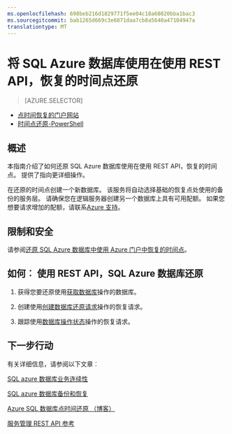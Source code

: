 ```yaml
---
ms.openlocfilehash: 698beb216d1829771f5ee04c18a60820bba1bac3
ms.sourcegitcommit: bab1265d669c3e6871daa7cb8a5640a47104947a
translationtype: MT
---
```

<properties 
   pageTitle="将 SQL Azure 数据库使用在使用 REST API，恢复的时间点还原" 
   description="点时间还原，Microsoft Azure SQL 数据库，还原数据库，将恢复数据库，REST API，" 
   services="sql-database" 
   documentationCenter="" 
   authors="elfisher" 
   manager="jeffreyg" 
   editor="v-romcal"/>

<tags
   ms.service="sql-database"
   ms.devlang="NA"
   ms.topic="article"
   ms.tgt_pltfrm="NA"
   ms.workload="storage-backup-recovery" 
   ms.date="07/24/2015"
   ms.author="elfish; v-romcal"/>

# 将 SQL Azure 数据库使用在使用 REST API，恢复的时间点还原

> [AZURE.SELECTOR]
- [点时间恢复的门户网站](sql-database-point-in-time-restore-tutorial-management-portal.md)
- [时间点还原-PowerShell](sql-database-point-in-time-restore-tutorial-powershell.md) 

## 概述

本指南介绍了如何还原 SQL Azure 数据库使用在使用 REST API，恢复的时间点。 提供了指向更详细操作。

在还原的时间点创建一个新数据库。 该服务将自动选择基础的恢复点处使用的备份的服务层。 请确保您在逻辑服务器创建另一个数据库上具有可用配额。 如果您想要请求增加的配额，请联系[Azure 支持](http://azure.microsoft.com/support/options/)。

## 限制和安全

请参阅[还原 SQL Azure 数据库中使用 Azure 门户中恢复的时间点](sql-database-point-in-time-restore-tutorial-management-portal.md)。

## 如何︰ 使用 REST API，SQL Azure 数据库还原

1.  获得您要还原使用[获取数据库](http://msdn.microsoft.com/library/azure/dn505708.aspx)操作的数据库。

2.  创建使用[创建数据库还原请求](http://msdn.microsoft.com/library/azure/dn509571.aspx)操作的恢复请求。
    
3.  跟踪使用[数据库操作状态](http://msdn.microsoft.com/library/azure/dn720371.aspx)操作的恢复请求。

## 下一步行动

有关详细信息，请参阅以下文章︰ 

[SQL azure 数据库业务连续性](http://msdn.microsoft.com/library/azure/hh852669.aspx)

[SQL azure 数据库备份和恢复](http://msdn.microsoft.com/library/azure/jj650016.aspx)

[Azure SQL 数据库点时间还原 （博客）](http://azure.microsoft.com/blog/2014/10/01/azure-sql-database-point-in-time-restore/)

[服务管理 REST API 参考](https://msdn.microsoft.com/library/azure/ee460799.aspx)
 